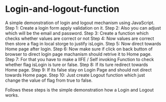 # Login-and-logout-function

A simple demonstration of login and logout mechanism using JavaScript.
Step 1: Create a login form apply validation on it.
Step 2: Also you can adjust which will be the email and password.
Step 3: Create a function which checks whether values are correct or not
Step 4: Now values are correct then store a flag in local storge to justify isLogin.
Step 5: Now direct towards Home page after login.
Step 6: Now make sure if click on back button of browser to direct login page machanism should retrive it to Home page.
Step 7: For that you have to make a IIFE / Self invoking Function to check whether flag isLogin is ture or false.
Step 8: If its ture redirect towards Home page.
Step 9: If its false stay on Login Page and should not direct towards Home page.
Step 10: Just create Logout function which just change the value of flag from true to false.

Follows these steps is the simple demonstration how a Login and Logout works.
